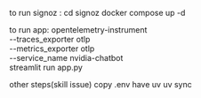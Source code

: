 to run signoz :
 cd signoz
 docker compose up -d

to run app:
    opentelemetry-instrument \
        --traces_exporter otlp \
        --metrics_exporter otlp \
        --service_name nvidia-chatbot \
    streamlit run app.py

other steps(skill issue)
  copy .env
  have uv
  uv sync
  